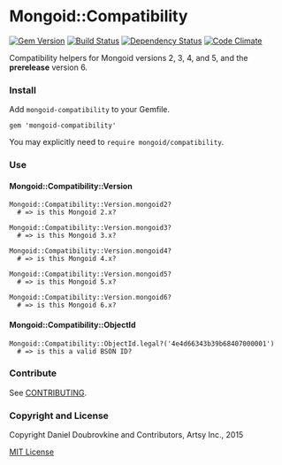 Mongoid::Compatibility
=======================

[![Gem Version](http://img.shields.io/gem/v/mongoid-compatibility.svg)](http://badge.fury.io/rb/mongoid-compatibility)
[![Build Status](http://img.shields.io/travis/mongoid/mongoid-compatibility.svg)](https://travis-ci.org/mongoid/mongoid-compatibility)
[![Dependency Status](https://gemnasium.com/mongoid/mongoid-compatibility.svg)](https://gemnasium.com/mongoid/mongoid-compatibility)
[![Code Climate](https://codeclimate.com/github/mongoid/mongoid-compatibility.svg)](https://codeclimate.com/github/mongoid/mongoid-compatibility)

Compatibility helpers for Mongoid versions 2, 3, 4, and 5, and the **prerelease** version 6.

### Install

Add `mongoid-compatibility` to your Gemfile.

```
gem 'mongoid-compatibility'
```

You may explicitly need to `require mongoid/compatibility`.

### Use

#### Mongoid::Compatibility::Version

```
Mongoid::Compatibility::Version.mongoid2?
  # => is this Mongoid 2.x?

Mongoid::Compatibility::Version.mongoid3?
  # => is this Mongoid 3.x?

Mongoid::Compatibility::Version.mongoid4?
  # => is this Mongoid 4.x?

Mongoid::Compatibility::Version.mongoid5?
  # => is this Mongoid 5.x?

Mongoid::Compatibility::Version.mongoid6?
  # => is this Mongoid 6.x?
```

#### Mongoid::Compatibility::ObjectId

```
Mongoid::Compatibility::ObjectId.legal?('4e4d66343b39b68407000001')
  # => is this a valid BSON ID?
```

### Contribute

See [CONTRIBUTING](CONTRIBUTING.md).

### Copyright and License

Copyright Daniel Doubrovkine and Contributors, Artsy Inc., 2015

[MIT License](LICENSE.md)
